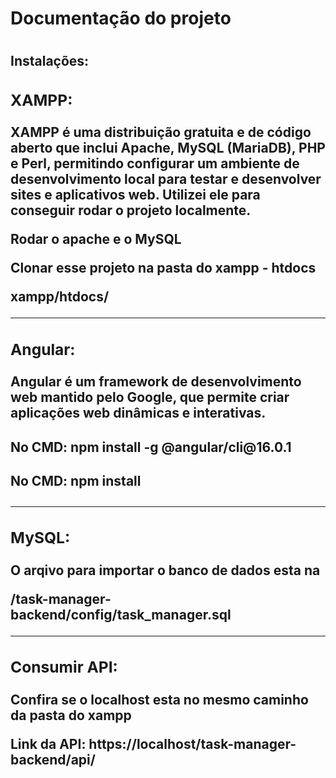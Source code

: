 <h1>Documentação do projeto<h1>

<h2>Instalações:<h2>
  <div>
    <h3>XAMPP: </h3>
    <p>XAMPP é uma distribuição gratuita e de código aberto que inclui Apache, MySQL (MariaDB), PHP e Perl, permitindo configurar um ambiente de desenvolvimento local para testar e desenvolver sites e aplicativos web. Utilizei ele para conseguir rodar o projeto       
    localmente.  </p>
    <p>Rodar o apache e o MySQL</p>
    <p>Clonar esse projeto na pasta do xampp - htdocs</p>
    <p>xampp/htdocs/</p>
  <div>
      <hr>
  <div>
    <h3>Angular: </h3>
    <p>Angular é um framework de desenvolvimento web mantido pelo Google, que permite criar aplicações web dinâmicas e interativas.</p>
    <h4>No CMD: npm install -g @angular/cli@16.0.1</h4>
    <h4>No CMD: npm install</h4>
  <div>
      <hr>
  <div>
    <h3>MySQL: </h3>
    <p>O arqivo para importar o banco de dados esta na</p> 
     <p>/task-manager-backend/config/task_manager.sql</p>
  <div>
      <hr>
  <div>
    <h3>Consumir API: </h3>
    <p>Confira se o localhost esta no mesmo caminho da pasta do xampp</p> 
    <p>Link da API: https://localhost/task-manager-backend/api/</p>
  <div>
